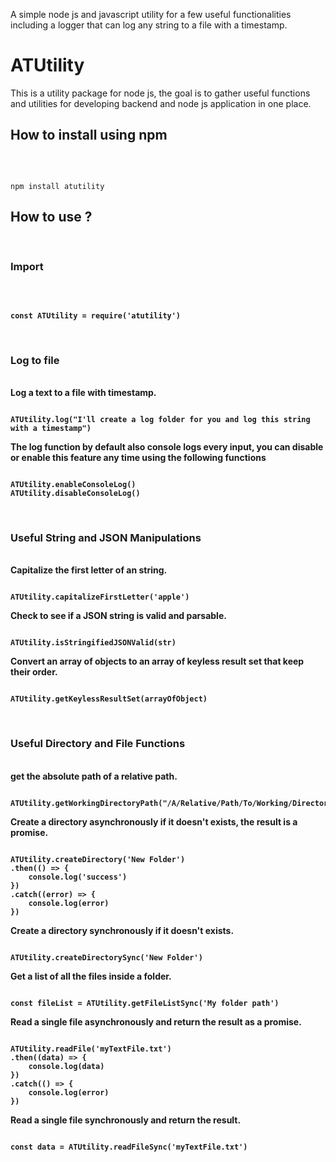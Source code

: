 A simple node js and javascript utility for a few useful functionalities including a logger that can log any string to a file with a timestamp.

<h1><strong>ATUtility</strong></h1>
This is a utility package for node js, the goal is to gather useful functions and utilities for developing backend and node js application in one place.
<br>
<h2><strong>How to install using npm</strong></h2>
<br>

```

npm install atutility

```

<h2><strong>How to use ?</strong></h2>
<br>
<h3><b>Import</h3>
<br>

```

const ATUtility = require('atutility')

```

<br>
<h3><b>Log to file</h3>
<br>
Log a text to a file with timestamp.

```

ATUtility.log("I'll create a log folder for you and log this string with a timestamp")

```

The log function by default also console logs every input, you can disable or enable this feature any time using the following functions

```

ATUtility.enableConsoleLog()
ATUtility.disableConsoleLog()

```

<br>
<h3><b>Useful String and JSON Manipulations</h3>
<br>
Capitalize the first letter of an string.

```

ATUtility.capitalizeFirstLetter('apple')

```

Check to see if a JSON string is valid and parsable.

```

ATUtility.isStringifiedJSONValid(str)

```

Convert an array of objects to an array of keyless result set that keep their order.

```

ATUtility.getKeylessResultSet(arrayOfObject)

```

<br>
<h3><b>Useful Directory and File Functions</h3>
<br>
get the absolute path of a relative path.

```

ATUtility.getWorkingDirectoryPath("/A/Relative/Path/To/Working/Directory")

```

Create a directory asynchronously if it doesn't exists, the result is a promise.

```

ATUtility.createDirectory('New Folder')
.then(() => {
    console.log('success')
})
.catch((error) => {
    console.log(error)
})

```

Create a directory synchronously if it doesn't exists.

```

ATUtility.createDirectorySync('New Folder')

```

Get a list of all the files inside a folder.

```

const fileList = ATUtility.getFileListSync('My folder path')

```

Read a single file asynchronously and return the result as a promise.

```

ATUtility.readFile('myTextFile.txt')
.then((data) => {
    console.log(data)
})
.catch(() => {
    console.log(error)
})

```

Read a single file synchronously and return the result.

```

const data = ATUtility.readFileSync('myTextFile.txt')

```